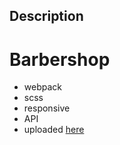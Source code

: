 ## Description
# Barbershop
- webpack
- scss
- responsive
- API
- uploaded <a href="hhttps://barbershop-chik.vercel.app" target="_blank">here<a>
